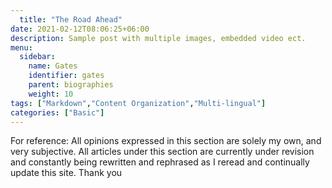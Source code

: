 ```yaml
---
  title: "The Road Ahead"
date: 2021-02-12T08:06:25+06:00
description: Sample post with multiple images, embedded video ect.
menu:
  sidebar:
    name: Gates
    identifier: gates
    parent: biographies
    weight: 10
tags: ["Markdown","Content Organization","Multi-lingual"]
categories: ["Basic"]
---
```

For reference: All opinions expressed in this section are solely my own, and very subjective. All articles under this section are currently under revision and constantly being rewritten and rephrased as I reread and continually update this site. Thank you
